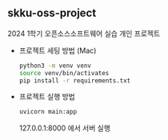 ## skku-oss-project
2024 1학기 오픈소스소프트웨어 실습 개인 프로젝트

- 프로젝트 세팅 방법 (Mac)
  ```bash
  python3 -m venv venv
  source venv/bin/activates
  pip install -r requirements.txt
  ```
- 프로젝트 실행 방법
  ```bash
  uvicorn main:app
  ```
  127.0.0.1:8000 에서 서버 실행